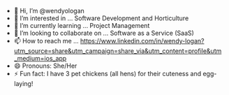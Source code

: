 - 👋 Hi, I’m @wendyologan
- 👀 I’m interested in ... Software Development and Horticulture
- 🌱 I’m currently learning ... Project Management
- 💞️ I’m looking to collaborate on ... Software as a Service (SaaS)
- 📫 How to reach me ... https://www.linkedin.com/in/wendy-logan?utm_source=share&utm_campaign=share_via&utm_content=profile&utm_medium=ios_app 
- 😄 Pronouns: She/Her
- ⚡ Fun fact: I have 3 pet chickens (all hens) for their cuteness and egg-laying!

<!---
wendyologan/wendyologan is a ✨ special ✨ repository because its `README.md` (this file) appears on your GitHub profile.
You can click the Preview link to take a look at your changes.
--->
